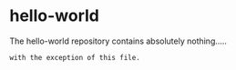 # hello-world
The hello-world repository contains absolutely nothing.....


    with the exception of this file.

